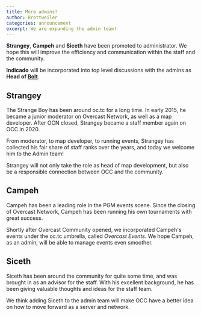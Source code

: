 ```yaml
---
title: More admins!
author: Brottweiler
categories: announcement
excerpt: We are expanding the admin team!
---
```


**Strangey**, **Campeh** and **Siceth** have been promoted to administrator. We hope this will improve the efficiency and communication within the staff and the community.

**Indicado** will be incorporated into top level discussions with the admins as **Head of [Bolt](https://bolt.rip)**.

## Strangey

The Strange Boy has been around oc.tc for a long time. In early 2015, he became a junior moderator on Overcast Network, as well as a map developer. After OCN closed, Strangey became a staff member again on OCC in 2020.

From moderator, to map developer, to running events, Strangey has collected his fair share of staff ranks over the years, and today we welcome him to the Admin team!

Strangey will not only take the role as head of map development, but also be a responsible connection between OCC and the community.

## Campeh

Campeh has been a leading role in the PGM events scene. Since the closing of Overcast Network, Campeh has been running his own tournaments with great success.

Shortly after Overcast Community opened, we incorporated Campeh's events under the oc.tc umbrella, called *Overcast Events*. We hope Campeh, as an admin, will be able to manage events even smoother.

## Siceth

Siceth has been around the community for quite some time, and was brought in as an advisor for the staff. With his excellent background, he has been giving valuable thoughts and ideas for the staff team.

We think adding Siceth to the admin team will make OCC have a better idea on how to move forward as a server and network.
